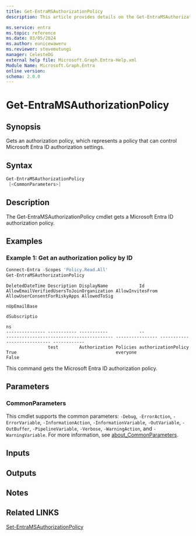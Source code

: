```yaml
---
title: Get-EntraMSAuthorizationPolicy
description: This article provides details on the Get-EntraMSAuthorizationPolicy command.

ms.service: entra
ms.topic: reference
ms.date: 03/05/2024
ms.author: eunicewaweru
ms.reviewer: stevemutungi
manager: CelesteDG
external help file: Microsoft.Graph.Entra-Help.xml
Module Name: Microsoft.Graph.Entra
online version:
schema: 2.0.0
---
```


# Get-EntraMSAuthorizationPolicy

## Synopsis
Gets an authorization policy, which represents a policy that can control Microsoft Entra ID authorization settings.

## Syntax

```powershell
Get-EntraMSAuthorizationPolicy 
 [<CommonParameters>]
```

## Description
The Get-EntraMSAuthorizationPolicy cmdlet gets a Microsoft Entra ID authorization policy.

## Examples

### Example 1: Get an authorization policy by ID

```powershell
Connect-Entra -Scopes 'Policy.Read.All'
Get-EntraMSAuthorizationPolicy
```

```Output
DeletedDateTime Description DisplayName            Id                  AllowEmailVerifiedUsersToJoinOrganization AllowInvitesFrom AllowUserConsentForRiskyApps AllowedToSig
                                                                                                                                                               nUpEmailBase
                                                                                                                                                               dSubscriptio
                                                                                                                                                               ns
--------------- ----------- -----------            --                  ----------------------------------------- ---------------- ---------------------------- ------------
                test        Authorization Policies authorizationPolicy True                                      everyone                                      False

```

This command gets the Microsoft Entra ID authorization policy.

## Parameters

### CommonParameters

This cmdlet supports the common parameters: `-Debug`, `-ErrorAction`, `-ErrorVariable`, `-InformationAction`, `-InformationVariable`, `-OutVariable`, `-OutBuffer`, `-PipelineVariable`, `-Verbose`, `-WarningAction`, and `-WarningVariable`. For more information, see [about_CommonParameters](https://go.microsoft.com/fwlink/?LinkID=113216).

## Inputs

## Outputs

## Notes

## Related LINKS

[Set-EntraMSAuthorizationPolicy](Set-EntraMSAuthorizationPolicy.md)
